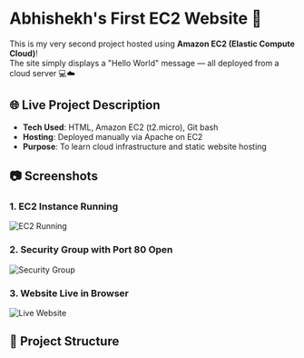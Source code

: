 # Abhishekh's First EC2 Website 🚀

This is my very second project hosted using **Amazon EC2 (Elastic Compute Cloud)**!  
The site simply displays a "Hello World" message — all deployed from a cloud server 💻☁️

## 🌐 Live Project Description
- **Tech Used**: HTML, Amazon EC2 (t2.micro), Git bash
- **Hosting**: Deployed manually via Apache on EC2
- **Purpose**: To learn cloud infrastructure and static website hosting

## 📷 Screenshots

### 1. EC2 Instance Running
![EC2 Running](ec2-instance-running.png)

### 2. Security Group with Port 80 Open
![Security Group](security-group.png)

### 3. Website Live in Browser
![Live Website](live-website.png)

## 📁 Project Structure

